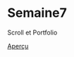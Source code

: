 # Semaine7
Scroll et Portfolio

<a href="https://htmlpreview.github.io/?https://github.com/anouchk/Semaine7/blob/master/CV_ana_s7_scroll.html">Aperçu</a></li> </ul>
